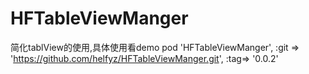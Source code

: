 # HFTableViewManger

 简化tablView的使用,具体使用看demo
 pod 'HFTableViewManger', :git => 'https://github.com/helfyz/HFTableViewManger.git', :tag=> '0.0.2'

     
     
